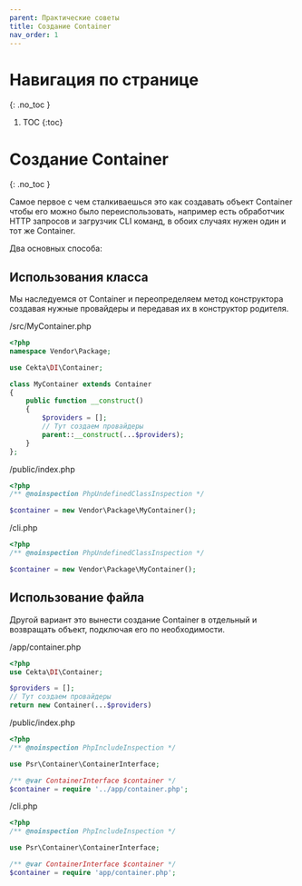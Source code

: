 ```yaml
---
parent: Практические советы
title: Создание Container
nav_order: 1
---
```


# Навигация по странице
{: .no_toc }

1. TOC
{:toc}

# Создание Container
{: .no_toc }

Самое первое с чем сталкиваешься это как создавать объект Container чтобы его можно было переиспользовать, например 
есть обработчик HTTP запросов и загрузчик CLI команд, в обоих случаях нужен один и тот же Container.

Два основных способа:

## Использования класса

Мы наследуемся от Container и переопределяем метод конструктора создавая нужные провайдеры 
и передавая их в конструктор родителя.

/src/MyContainer.php
```php
<?php
namespace Vendor\Package;

use Cekta\DI\Container;

class MyContainer extends Container
{
    public function __construct() 
    {
        $providers = [];
        // Тут создаем провайдеры
        parent::__construct(...$providers);
    }
};
```

/public/index.php
```php
<?php
/** @noinspection PhpUndefinedClassInspection */

$container = new Vendor\Package\MyContainer();
```

/cli.php
```php
<?php
/** @noinspection PhpUndefinedClassInspection */

$container = new Vendor\Package\MyContainer();
```

## Использование файла

Другой вариант это вынести создание Container в отдельный и возвращать объект, подключая его по необходимости.

/app/container.php
```php
<?php
use Cekta\DI\Container;

$providers = [];
// Тут создаем провайдеры
return new Container(...$providers)
```

/public/index.php
```php
<?php
/** @noinspection PhpIncludeInspection */

use Psr\Container\ContainerInterface;

/** @var ContainerInterface $container */
$container = require '../app/container.php';
```

/cli.php
```php
<?php
/** @noinspection PhpIncludeInspection */

use Psr\Container\ContainerInterface;

/** @var ContainerInterface $container */
$container = require 'app/container.php';
```
